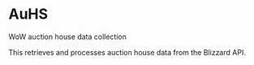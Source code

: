 # AuHS
WoW auction house data collection

This retrieves and processes auction house data from the Blizzard API. 
